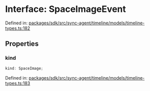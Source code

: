 # Interface: SpaceImageEvent

Defined in: [packages/sdk/src/sync-agent/timeline/models/timeline-types.ts:182](https://github.com/towns-protocol/towns/blob/0db1fd0ac7258e8db8cedfb6183e8eade8284fa1/packages/sdk/src/sync-agent/timeline/models/timeline-types.ts#L182)

## Properties

### kind

```ts
kind: SpaceImage;
```

Defined in: [packages/sdk/src/sync-agent/timeline/models/timeline-types.ts:183](https://github.com/towns-protocol/towns/blob/0db1fd0ac7258e8db8cedfb6183e8eade8284fa1/packages/sdk/src/sync-agent/timeline/models/timeline-types.ts#L183)
